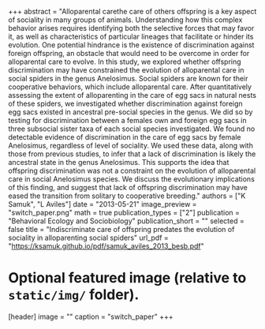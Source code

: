 +++
abstract = "Alloparental carethe care of others offspring is a key aspect of sociality in many groups of animals. Understanding how this complex behavior arises requires identifying both the selective forces that may favor it, as well as characteristics of particular lineages that facilitate or hinder its evolution. One potential hindrance is the existence of discrimination against foreign offspring, an obstacle that would need to be overcome in order for alloparental care to evolve. In this study, we explored whether offspring discrimination may have constrained the evolution of alloparental care in social spiders in the genus Anelosimus. Social spiders are known for their cooperative behaviors, which include alloparental care. After quantitatively assessing the extent of alloparenting in the care of egg sacs in natural nests of these spiders, we investigated whether discrimination against foreign egg sacs existed in ancestral pre-social species in the genus. We did so by testing for discrimination between a females own and foreign egg sacs in three subsocial sister taxa of each social species investigated. We found no detectable evidence of discrimination in the care of egg sacs by female Anelosimus, regardless of level of sociality. We used these data, along with those from previous studies, to infer that a lack of discrimination is likely the ancestral state in the genus Anelosimus. This supports the idea that offspring discrimination was not a constraint on the evolution of alloparental care in social Anelosimus species. We discuss the evolutionary implications of this finding, and suggest that lack of offspring discrimination may have eased the transition from solitary to cooperative breeding."
authors = ["K Samuk", "L Aviles"]
date = "2013-05-21"
image_preview = "switch_paper.png"
math = true
publication_types = ["2"]
publication = "Behavioral Ecology and Sociobiology"
publication_short = ""
selected = false
title = "Indiscriminate care of offspring predates the evolution of sociality in alloparenting social spiders"
url_pdf = "https://ksamuk.github.io/pdf/samuk_aviles_2013_besb.pdf"


# Optional featured image (relative to `static/img/` folder).
[header]
image = ""
caption = "switch_paper"
+++